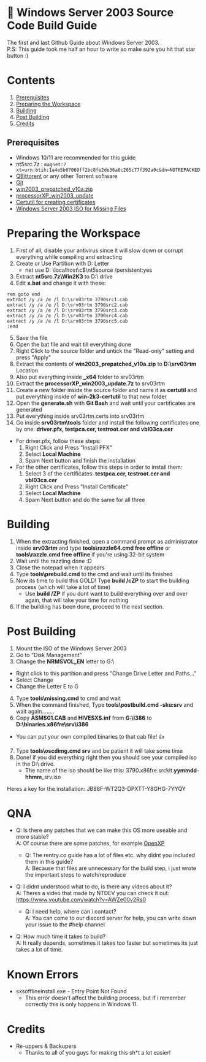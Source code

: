 <!-- Made with ❤️ by yungDoom -->

<h1 align="left"> 📜 Windows Server 2003 Source Code Build Guide </h1>

The first and last Github Guide about Windows Server 2003.<br>
P.S: This guide took me half an hour to write so make sure you hit that star button :)

# Contents
1. [Prerequisites](#prerequisites)
2. [Preparing the Workspace](#preparing-the-workspace)
3. [Building](#building)
4. [Post Building](#post-building)
5. [Credits](#credits)

## Prerequisites
- Windows 10/11 are recommended for this guide
- nt5src.7z : ``magnet:?xt=urn:btih:1a4e5b67060ff2bc8fe2de36a6c265c77f392a0c&dn=NOTREPACKED``
- [QBittorent](https://www.qbittorrent.org/download) or any other Torrent software
- [Git](https://git-scm.com/downloads)
- [win2003_prepatched_v10a.zip](/win2003_prepatched_v10a.zip)
- [processorXP_win2003_update](/processorXP_win2003_update)
- [Certutil for creating certificates](https://github.com/P0L3NARUBA/win-2k3-certutil)
- [Windows Server 2003 ISO for Missing Files](https://archive.org/details/en_windows_server_2003_standard)

# Preparing the Workspace
1. First of all, disable your antivirus since it will slow down or corrupt everything while compiling and extracting
2. Create or Use Partition with D: Letter
   - net use D: \\localhost\c$\nt5source /persistent:yes
3. Extract **nt5src.7z\Win2K3** to D:\ drive
4. Edit **x.bat** and change it with these:
```
rem goto end
extract /y /a /e /l D:\srv03rtm 3790src1.cab
extract /y /a /e /l D:\srv03rtm 3790src2.cab
extract /y /a /e /l D:\srv03rtm 3790src3.cab
extract /y /a /e /l D:\srv03rtm 3790src4.cab
extract /y /a /e /l D:\srv03rtm 3790src5.cab
:end
```
5. Save the file
6. Open the bat file and wait till everything done
7. Right Click to the source folder and untick the "Read-only" setting and press "Apply"
8. Extract the contents of **win2003_prepatched_v10a.zip** to **D:\srv03rtm** Location
9. Also put everything inside **_x64** folder to srv03rtm
10. Extract the **processorXP_win2003_update.7z** to srv03rtm
11. Create a new folder inside the source folder and name it as **certutil** and put everything inside of **win-2k3-certutil** to that new folder
12. Open the **generate.sh** with **Git Bash** and wait until your certificates are generated
13. Put everything inside srv03rtm.certs into srv03rtm
14. Go inside **srv03rtm\tools** folder and install the following certificates one by one: **driver.pfx, testpca.cer, testroot.cer and vbl03ca.cer**
   - For driver.pfx, follow these steps:
      1. Right Click and Press "Install PFX"
      2. Select **Local Machine**
      3. Spam Next button and finish the installation
   - For the other certificates, follow this steps in order to install them:
      1. Select 3 of the certificates: **testpca.cer, testroot.cer and vbl03ca.cer**
      2. Right Click and Press "Install Certificate"
      3. Select **Local Machine**
      3. Spam Next button and do the same for all three

# Building
1. When the extracting finished, open a command prompt as administrator inside **srv03rtm** and type **tools\razzle64.cmd free offline** or **tools\razzle.cmd free offline** if you're using 32-bit system
2. Wait until the razzling done :D
3. Close the notepad when it appears
4. Type **tools\prebuild.cmd** to the cmd and wait until its finished
5. Now its time to build this GOLD! Type **build /cZP** to start the building process (which will take a lot of time)
   - Use **build /ZP** if you dont want to build everything over and over again, that will take your time for nothing
6. If the building has been done, proceed to the next section.

# Post Building
1. Mount the ISO of the Windows Server 2003
2. Go to "Disk Management"
3. Change the **NRMSVOL_EN** letter to G:\
  - Right click to this partition and press "Change Drive Letter and Paths..."
  - Select Change
  - Change the Letter E to G
4. Type **tools\missing.cmd** to cmd and wait
5. When the command finished, Type **tools\postbuild.cmd -sku:srv** and wait again........
6. Copy **ASMS01.CAB** and **HIVESXS.inf** from **G:\I386** to **D:\binaries.x86fre\srv\i386**
  - You can put your own compiled binaries to that cab file! 👍
7. Type **tools\oscdimg.cmd srv** and be patient it will take some time
8. Done! if you did everything right then you should see your compiled iso in the D:\ drive.
   - The name of the iso should be like this: 3790.x86fre.srckit.**yymmdd**-**hhmm**_srv.iso

Heres a key for the installation: JB88F-WT2Q3-DPXTT-Y8GHG-7YYQY
 # QNA

 * Q: Is there any patches that we can make this OS more useable and more stable?<br>
  A: Of course there are some patches, for example [OpenXP](https://download.theopenxp.org/)

   * Q: The rentry.co guide has a lot of files etc. why didnt you included them in this guide?<br>
     A: Because that files are unnecessary for the build step, i just wrote the important steps to watch/reproduce

* Q: I didnt understood what to do, is there any videos about it?<br>
  A: Theres a video that made by NTDEV you can check it out: https://www.youtube.com/watch?v=AWZe00v2Rs0

   * Q: I need help, where can i contact?<br>
     A: You can come to our discord server for help, you can write down your issue to the #help channel

* Q: How much time it takes to build?<br>
  A: It really depends, sometimes it takes too faster but sometimes its just takes a lot of time.

# Known Errors

* sxsofflineinstall.exe - Entry Point Not Found
  * This error doesn't affect the building process, but if i remember correctly this is only happens in Windows 11.

# Credits

- Re-uppers & Backupers
  - Thanks to all of you guys for making this sh*t a lot easier!

<!-- Made with ❤️ by yungDoom -->
